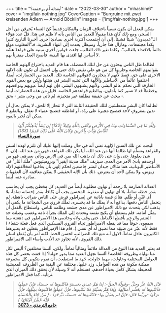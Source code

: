 +++
title = "أبِعدله أَم برحمته؟"
date = "2022-03-30"
author = "mhashim6"
cover = "img/fair-nothing.jpg"
CoverCaption = "Burgruine mit zwei kreisenden Adlern — Arnold Böcklin"
images = ['img/fair-nothing.jpg']
+++

يمكن للعدل أن يكون نسبياً باختلاف الزمان والمكان; قديماً كنّ النساء يُحرقن من أجل السحر، ومع ذلك كان هذا مقبولاً للعديد من الناس بأنه لا ظلم في هذا. 
قلّ عدد هؤلاء الـ"عديدون" شيئاً فشيئاً، إلى أن اجتمعت أكثرية أخرى بمبادئ أخرى.
أخبرنا التاريخ كثيرا بكذا مجتمعات، ومازال هذا جارياً، وسيظل يحدث إلى انتهاء البشرية، فـ"المغلوب مولع دائماً بالاقتداء بالغالب". وكلما تغير ذاك الغالب، جاءت قوانين أخرى مبنية على قواعدَ هشّة لا أساس لها اقتدى بها البقية، فأصبح العدل مقترناً بهم.

لطالما ظل الناس يبحثون عن حل لتلك المعضلة، هنا قام العديد باختراع آلهتهم الخاصة بقوانينهم الخاصة وحاربوا كل من هو على نقيض ذلك حتى وإن احتمل أن تكون تلك الالهة الاخرى على حق، فقط لأنهم لا ينحازون لأهوائهم الخاصة تلك. 
العديد من الحضارات، أيضاً، اختلقوا عالماً من اﻷساطير والآلهة التي تشبه البشر في هيئتها ولكن مع بعض القوى الخارقة التي تحكم عالم البشر. ولأنهم يشبهون البشر، فإن لهم أيضاً عيوبهم ونواقصهم وخططاً قد لا تسير كما يأملون، وبالطبع قواعدهم الخاصة. 
قليل من هذه الحضارات أيضا يبحث عن حقيقة مطلقة غير متحيزة، لم تأتي من وحي بشر - بحق -.     

لطالما كان البشر متعطشين لتلك الحقيقة الثابتة التي لا تنحاز إلا للحق، لا يمكن بحال أن تدين بمعروفٍ لأحد فتصبح مجبرة على ردّه، أو لعاطفة فتصبح عمياء لا تعقل. وبالطبع لا يمكن أن تُجبر بالقوة.   

>_وَلِلَّهِ مَا فِي السَّمَاوَاتِ وَمَا فِي الأَرْضِ وَكَفَى بِاللَّهِ وَكِيلاً  (132) إِن يَشَأْ يُذْهِبْكُمْ أَيُّهَا النَّاسُ وَيَأْتِ بِآخَرِينَ وَكَانَ اللَّهُ عَلَى ذَلِكَ قَدِيرًا (133)_ \
>__[سورة النساء](https://quran.com/4?startingVerse=132)__


البحث عن تلك السنن الإلهية تعني أنه في حال وصلت إليها عليك أن تلتزم لهذه السنن والقواعد وتسلّم لها طالما أنها من عند الله، أيا يكن تلك القواعد، فهي من عند الله. إذن، لا شئ يعلوها. حتى وإن عنى ذلك أن يذهب الله بمن في الارض ويأتي بغيرهم، فهو من أوجدهم بادئ الأمر من العدم.
  سيزيف "ملك مدينة ايفيرا" وبروميثيوس "ملك النار" في الأساطير اليونانية، هما مثالان جيدان لبشر خاضعين لحكم إلهي بأن يعاقبوا لمخالفتهم الإله زيوس، ولا يمكن ﻷحد أن يعترض. ذلك بأن الإله الحقيقي لا يمكن معاقبته لأن العقوبات صادرة عنه، أيضاً. 


العدالة الصارمة بلا رحمة أو تهاون مطلوبة أيضاً من العديد; كل مخطئ يجب أن يحاسب بقدر خطئه تماماً، بلا أي تهاون أو مغفرة. المحسن يجب أن يُكافأ، بقدر إحسانه تماماً، بلا أي غَبْنٍ أو ظُلم. 
هناك قصة يابانية عن إمبراطور فرض على الناس ضرائب باهظة. لم يتحمل الناس دفعها. بدافع أنه لا يملك ما قد يخسره، تملّك قروي من الشجاعة ما يكفي أن يذهب لكي يتحدث مع ذلك الامبراطور عن مدى جشعه وظلمه للناس. واستطاع بالفعل أن يمثٌل أمامه. فلم يستطع أن يكبح نفسه وتحدث إلى الملك بجرأة تامة وغضب وصلت حد الشتم والرجم بأفظع الألفاظ، حتى وقف ولاة وخادمي هذا الامبراطور في دهشة مما سمعوه، خوفاً مما قد يفعله الامبراطور تجاه القروي المسكين الذي فعل فعلة شنعاء ( فقط لأنه عبّر عن ضيقِه مما تضيق له أي نفس ).
قام هذا الإمبراطور بفعلين قد يعتبرهما الكثيرون عادل تماماً، الاول أنه منع تلك الضرائب، لحسن الحظ. لكنه أمر بأن يُقطع لسان ذلك القروي، لأنه تجاوز حد الأدب وأساء الى الامبراطور.      

قد يعتبر العديد هذا النوع من العدالة ملائماً ومثالياً تماماً. 
ولكن، ألسنا مختلفين؟ أليس لكل منا نواياه وظروفه الخاصة؟ ألسنا نجهل العديد مما يدور حولنا؟ 
إذا قمت بحصر كل هذه العوامل المختلفة وحاولت، مهما حاولت، جَهد ما استطعت، أن تقوم بتكوين كل مجموعة ممكنة مكونة من هذه العوامل، وزِد عليها، مختلفة عن البقية من الظروف المعيشية المحيطة بشكل كامل بحياة أحدهم، فستعلم أنه لا وسيلة لأن تحقق ذلك الميزان الذي ترتأيه، كما فعل الامبراطور.  


>_قال اللهُ عزَّ وجلَّ -وقولُهُ الحقُّ-: إذا هَمَّ عبدي بحَسنةٍ فاكتُبوها له حسنةً، فإنْ عمِلَها فاكتُبوها له بعَشْرِ أمثالِها، وإذا هَمَّ بسيِّئةٍ فلا تكتُبوها، فإنْ عمِلَها فاكتُبوها بمِثْلِها، فإنْ ترَكَها -وربَّما قال: فإنْ لم يعمَلْ بها- فاكتُبوها  له حسنةً، ثمَّ قرَأَ : { مَنْ جَاءَ بِالْحَسَنَةِ فَلَهُ عَشْرُ أَمْثَالِهَا }_\
>__[جامع الترمذي - 3073](https://sunnah.com/tirmidhi:3073)__